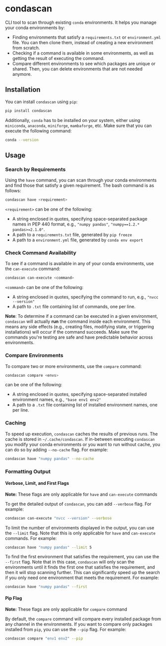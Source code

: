 # condascan
CLI tool to scan through existing `conda` environments. It helps you manage your conda environments by:
- Finding environments that satisfy a `requirements.txt` or `environment.yml` file. You can then clone them, instead of creating a new environment from scratch.
- Checking if a command is available in some environments, as well as getting the result of executing the command.
- Compare different environments to see which packages are unique or shared. Then, you can delete environments that are not needed anymore.

## Installation
You can install `condascan` using `pip`:
```bash
pip install condascan
```

Additionally, `conda` has to be installed on your system, either using `miniconda`, `anaconda`, `miniforge`, `mambaforge`, etc. Make sure that you can execute the following command:
```bash
conda --version
```

## Usage

### Search by Requirements
Using the `have` command, you can scan through your conda environments and find those that satisfy a given requirement. The bash command is as follows:
```bash
condascan have <requirement>
```
`<requirement>` can be one of the following:
- A string enclosed in quotes, specifying space-separated package names in PEP 440 format, e.g., `"numpy pandas"`, `"numpy==1.2.* pandas>=2.1.0"`.
- A path to a `requirements.txt` file, generated by `pip freeze`
- A path to a `environment.yml` file, generated by `conda env export`

### Check Command Availability
To see if a command is available in any of your conda environments, use the `can-execute` command:
```bash
condascan can-execute <command>
```
`<command>` can be one of the following:
- A string enclosed in quotes, specifying the command to run, e.g., `"nvcc --version"`
- A path to `.txt` file containing list of commands, one per line.

**Note**: To determine if a command can be executed in a given environment, `condascan` will actually **run** the command inside each environment. This means any side effects (e.g., creating files, modifying state, or triggering installations) will occur if the command succeeds. Make sure the commands you're testing are safe and have predictable behavior across environments.

### Compare Environments
To compare two or more environments, use the `compare` command:
```bash
condascan compare <envs>
```
<envs> can be one of the following:
- A string enclosed in quotes, specifying space-separated installed environment names, e.g., `"base env1 env2"`
- A path to a `.txt` file containing list of installed environment names, one per line.

### Caching
To speed up execution, `condascan` caches the results of previous runs. The cache is stored in `~/.cache/condascan`. If in-between executing `condascan` you modify your conda environments or you want to run without cache, you can do so by adding `--no-cache` flag. For example:
```bash
condascan have "numpy pandas" --no-cache
```

### Formatting Output

#### Verbose, Limit, and First Flags
**Note:** These flags are only applicable for `have` and `can-execute` commands

To get the detailed output of `condascan`, you can add `--verbose` flag. For example:
```bash
condascan can-execute "nvcc --version" --verbose
```
To limit the number of environments displayed in the output, you can use the `--limit` flag. Note that this is only applicable for `have` and `can-execute` commands. For example:
```bash
condascan have "numpy pandas" --limit 5
```
To find the first environment that satisfies the requirement, you can use the `--first` flag. Note that in this case, `condascan` will only scan the environments until it finds the first one that satisfies the requirement, and then it will stop scanning further. This can significantly speed up the search if you only need one environment that meets the requirement.
For example:
```bash
condascan have "numpy pandas" --first
```

#### Pip Flag
**Note:** These flags are only applicable for `compare` command

By default, the `compare` command will compare every installed package from any channel in the environments. If you want to compare only packages installed from `pip`, you can use the `--pip` flag. For example:
```bash
condascan compare "env1 env2" --pip
```

